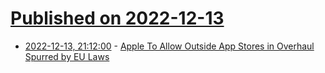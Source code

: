 # [Published on 2022-12-13](index.md)

* [2022-12-13, 21:12:00](https://apple.slashdot.org/story/22/12/13/2112252/apple-to-allow-outside-app-stores-in-overhaul-spurred-by-eu-laws?utm_source=rss1.0mainlinkanon&utm_medium=feed) - [Apple To Allow Outside App Stores in Overhaul Spurred by EU Laws](https://apple.slashdot.org/story/22/12/13/2112252/apple-to-allow-outside-app-stores-in-overhaul-spurred-by-eu-laws?utm_source=rss1.0mainlinkanon&utm_medium=feed)

